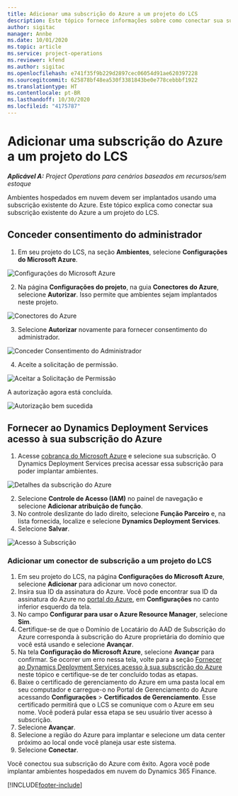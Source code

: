 ```yaml
---
title: Adicionar uma subscrição do Azure a um projeto do LCS
description: Este tópico fornece informações sobre como conectar sua subscrição do Azure a um projeto do LCS.
author: sigitac
manager: Annbe
ms.date: 10/01/2020
ms.topic: article
ms.service: project-operations
ms.reviewer: kfend
ms.author: sigitac
ms.openlocfilehash: e741f35f9b229d2897cec06054d91ae620397228
ms.sourcegitcommit: 625878bf48ea530f3381843be0e778cebbbf1922
ms.translationtype: HT
ms.contentlocale: pt-BR
ms.lasthandoff: 10/30/2020
ms.locfileid: "4175787"
---
```

# <a name="add-an-azure-subscription-to-an-lcs-project"></a>Adicionar uma subscrição do Azure a um projeto do LCS

_**Aplicável A:** Project Operations para cenários baseados em recursos/sem estoque_

Ambientes hospedados em nuvem devem ser implantados usando uma subscrição existente do Azure. Este tópico explica como conectar sua subscrição existente do Azure a um projeto do LCS. 

## <a name="grant-admin-consent"></a>Conceder consentimento do administrador

1. Em seu projeto do LCS, na seção **Ambientes**, selecione **Configurações do Microsoft Azure**.

![Configurações do Microsoft Azure](./media/1MicrosoftAzureSettings.png)

2. Na página **Configurações do projeto**, na guia **Conectores do Azure**, selecione **Autorizar**. Isso permite que ambientes sejam implantados neste projeto.

![Conectores do Azure](./media/2AzureConnectors.png)

3. Selecione **Autorizar** novamente para fornecer consentimento do administrador.

![Conceder Consentimento do Administrador](./media/3GrantAdminConsent.png)

4. Aceite a solicitação de permissão.

![Aceitar a Solicitação de Permissão](./media/4AcceptPermissionRequest.png)

A autorização agora está concluída. 

![Autorização bem sucedida](./media/5AuthorizationComplete.png)

## <a name="provide-dynamics-deployment-services-access-to-your-azure-subscription"></a><a name="provide"></a>Fornecer ao Dynamics Deployment Services acesso à sua subscrição do Azure

1. Acesse [cobrança do Microsoft Azure](https://portal.azure.com/#blade/Microsoft\_Azure\_Billing/SubscriptionsBlade) e selecione sua subscrição. O Dynamics Deployment Services precisa acessar essa subscrição para poder implantar ambientes.

![Detalhes da subscrição do Azure](./media/6AzureSubscription.png)

2. Selecione **Controle de Acesso (IAM)** no painel de navegação e selecione **Adicionar atribuição de função**.
3. No controle deslizante do lado direito, selecione **Função Parceiro** e, na lista fornecida, localize e selecione **Dynamics Deployment Services**. 
4. Selecione **Salvar**.

![Acesso à Subscrição](./media/7SubscriptionAccess.png)

### <a name="add-a-subscription-connector-to-an-lcs-project"></a>Adicionar um conector de subscrição a um projeto do LCS

1. Em seu projeto do LCS, na página **Configurações do Microsoft Azure**, selecione **Adicionar** para adicionar um novo conector.
2. Insira sua ID da assinatura do Azure. Você pode encontrar sua ID da assinatura do Azure no [portal do Azure](https://ms.portal.azure.com/), em **Configurações** no canto inferior esquerdo da tela.
3. No campo **Configurar para usar o Azure Resource Manager**, selecione **Sim**.
4. Certifique-se de que o Domínio de Locatário do AAD de Subscrição do Azure corresponda à subscrição do Azure proprietária do domínio que você está usando e selecione **Avançar**.
5. Na tela **Configuração do Microsoft Azure**, selecione **Avançar** para confirmar. Se ocorrer um erro nessa tela, volte para a seção [Fornecer ao Dynamics Deployment Services acesso à sua subscrição do Azure](#provide) neste tópico e certifique-se de ter concluído todas as etapas.
6. Baixe o certificado de gerenciamento do Azure em uma pasta local em seu computador e carregue-o no Portal de Gerenciamento do Azure acessando **Configurações** > **Certificados de Gerenciamento**. Esse certificado permitirá que o LCS se comunique com o Azure em seu nome. Você poderá pular essa etapa se seu usuário tiver acesso à subscrição.
7. Selecione **Avançar**.
8. Selecione a região do Azure para implantar e selecione um data center próximo ao local onde você planeja usar este sistema.
9.  Selecione **Conectar**.

Você conectou sua subscrição do Azure com êxito. Agora você pode implantar ambientes hospedados em nuvem do Dynamics 365 Finance.




[!INCLUDE[footer-include](../includes/footer-banner.md)]